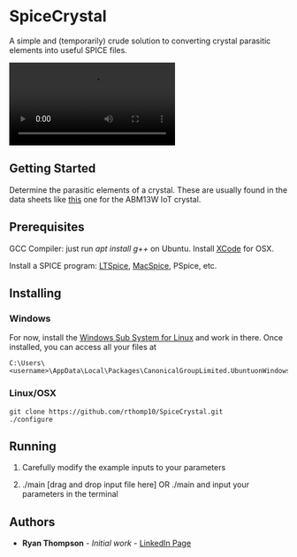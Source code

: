 # SpiceCrystal

A simple and (temporarily) crude solution to converting crystal parasitic elements into useful SPICE files.

![Demo Video](trimmed.webm)

## Getting Started

Determine the parasitic elements of a crystal. These are usually found in the data sheets like [this](https://abracon.com/datasheets/ABM13W.pdf) one for the ABM13W IoT crystal. 

## Prerequisites

GCC Compiler: just run *apt install g++* on Ubuntu. Install [XCode](https://developer.apple.com/xcode/) for OSX.

Install a SPICE program: [LTSpice](https://www.analog.com/en/design-center/design-tools-and-calculators/ltspice-simulator.html), [MacSpice](https://www.macspice.com/Download.html), PSpice, etc.


## Installing

### Windows

For now, install the [Windows Sub System for Linux](https://docs.microsoft.com/en-us/windows/wsl/install-win10) and work in there.
Once installed, you can access all your files at 

```
C:\Users\<username>\AppData\Local\Packages\CanonicalGroupLimited.UbuntuonWindows_79rhkp1fndgsc\LocalState 
```

### Linux/OSX

```
git clone https://github.com/rthomp10/SpiceCrystal.git
./configure
```

## Running

1. Carefully modify the example inputs to your parameters

2. ./main [drag and drop input file here] OR ./main and input your parameters in the terminal

## Authors

* **Ryan Thompson** - *Initial work* - [LinkedIn Page](https://www.linkedin.com/in/rthomp10/)
